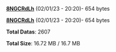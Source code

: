 [**8NGCRdLh**](/data/8NGCRdLh.txt) (02/01/23 - 20:20)- 654 bytes

[**8NGCRdLh**](/data/8NGCRdLh.txt) (02/01/23 - 20:20)- 654 bytes

**Total Datas**: 2607

**Total Size**: 16.72 MB / 16.7 MB